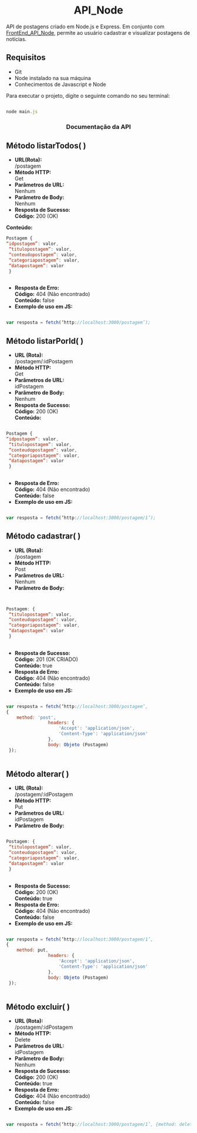 <h1 align="center">
   API_Node
</h1>   

API de postagens criado em Node.js e Express. Em conjunto com <a href="https://github.com/Gilvan-R-A/FrontEnd_API_Node">FrontEnd_API_Node</a>, permite ao usuário cadastrar e visualizar postagens de notícias.   

## Requisitos   

- Git   
- Node instalado na sua máquina   
- Conhecimentos de Javascript e Node   

Para executar o projeto, digite o seguinte comando no seu terminal:   

``` javascript

node main.js   

```
  
<h3 align="center">
   Documentação da API
</h3>

  
## Método listarTodos( )


- **URL(Rota):**   
/postagem   
- **Método HTTP:**   
Get   
- **Parâmetros de URL:**   
Nenhum   
- **Parâmetro de Body:**   
Nenhum   
- **Resposta de Sucesso:**   
**Código:** 200 (OK)   

**Conteúdo:**   
```javascript
Postagem { 
“idpostagem”: valor,
 “titulopostagem”: valor,
 “conteudopostagem”: valor,
 “categoriapostagem”: valor,
 “datapostagem”: valor
 }   
 
 ```
- **Resposta de Erro:**   
**Código:** 404 (Não encontrado)   
**Conteúdo:** false
- **Exemplo de uso em JS:**   
```javascript   

var resposta = fetch(‘http://localhost:3000/postagem’);   

```   

## Método listarPorId( )   



- **URL (Rota):**   
/postagem/:idPostagem   
- **Método HTTP:**   
Get
- **Parâmetros de URL:**   
idPostagem   
- **Parâmetro de Body:**   
Nenhum   
- **Resposta de Sucesso:**   
**Código:** 200 (OK)   
**Conteúdo:**   
```javascript   

Postagem { 
“idpostagem”: valor,
 “titulopostagem”: valor,
 “conteudopostagem”: valor,
 “categoriapostagem”: valor,
 “datapostagem”: valor
 }   
 
 ```   
 
- **Resposta de Erro:**   
**Código:** 404 (Não encontrado)   
**Conteúdo:** false   
- **Exemplo de uso em JS:**   
```javascript   

var resposta = fetch(‘http://localhost:3000/postagem/1’);   

```   
 
## Método cadastrar( )


- **URL (Rota):**   
/postagem   
- **Método HTTP:**   
Post   
- **Parâmetros de URL:**   
Nenhum   
- **Parâmetro de Body:**   
```javascript   


Postagem: { 
 “titulopostagem”: valor,
 “conteudopostagem”: valor,
 “categoriapostagem”: valor,
 “datapostagem”: valor
 }   
 
 ```

- **Resposta de Sucesso:**   
**Código:** 201 (OK CRIADO)   
**Conteúdo:** true   
- **Resposta de Erro:**   
**Código:** 404 (Não encontrado)   
**Conteúdo:** false   
- **Exemplo de uso em JS:**   
```javascript   

var resposta = fetch(‘http://localhost:3000/postagem’, 
{
    method: 'post',
                headers: {
                    'Accept': 'application/json',
                    'Content-Type': 'application/json'
                },
                body: Objeto (Postagem)
 });   
   
   ```   
    
## Método alterar( )   


- **URL (Rota):**   
/postagem/:idPostagem   
- **Método HTTP:**   
Put   
- **Parâmetros de URL:**   
idPostagem   
- **Parâmetro de Body:**   
```javascript   

Postagem: { 
 “titulopostagem”: valor,
 “conteudopostagem”: valor,
 “categoriapostagem”: valor,
 “datapostagem”: valor
 }   
 
 ```   
 
- **Resposta de Sucesso:**   
**Código:** 200 (OK)   
**Conteúdo:** true   
- **Resposta de Erro:**   
**Código:** 404 (Não encontrado)   
**Conteúdo:** false   
- **Exemplo de uso em JS:**   
```javascript   

var resposta = fetch(‘http://localhost:3000/postagem/1’, 
{
    method: put,
                headers: {
                    'Accept': 'application/json',
                    'Content-Type': 'application/json'
                },
                body: Objeto (Postagem)
 });   
           
```   

            
## Método excluir( )   


- **URL (Rota):**   
/postagem/:idPostagem   
- **Método HTTP:**   
Delete   
- **Parâmetros de URL:**   
idPostagem   
- **Parâmetro de Body:**   
Nenhum   
- **Resposta de Sucesso:**   
**Código:** 200 (OK)   
**Conteúdo:** true   
- **Resposta de Erro:**   
**Código:** 404 (Não encontrado)   
**Conteúdo:** false   
- **Exemplo de uso em JS:**   
```javascript   

var resposta = fetch(‘http://localhost:3000/postagem/1’, {method: delete});   

```   
